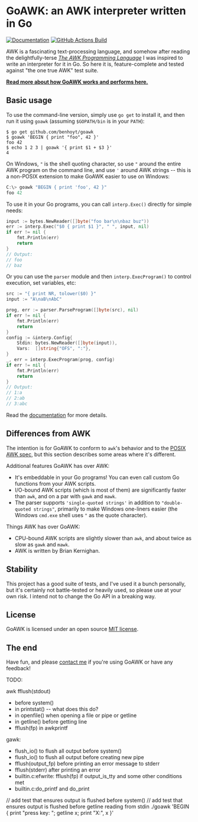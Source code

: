 # GoAWK: an AWK interpreter written in Go

[![Documentation](https://pkg.go.dev/badge/github.com/benhoyt/goawk)](https://pkg.go.dev/github.com/benhoyt/goawk)
[![GitHub Actions Build](https://github.com/benhoyt/goawk/workflows/Go/badge.svg)](https://github.com/benhoyt/goawk/actions?query=workflow%3AGo)


AWK is a fascinating text-processing language, and somehow after reading the delightfully-terse [*The AWK Programming Language*](https://ia802309.us.archive.org/25/items/pdfy-MgN0H1joIoDVoIC7/The_AWK_Programming_Language.pdf) I was inspired to write an interpreter for it in Go. So here it is, feature-complete and tested against "the one true AWK" test suite.

[**Read more about how GoAWK works and performs here.**](https://benhoyt.com/writings/goawk/)

## Basic usage

To use the command-line version, simply use `go get` to install it, and then run it using `goawk` (assuming `$GOPATH/bin` is in your `PATH`):

```shell
$ go get github.com/benhoyt/goawk
$ goawk 'BEGIN { print "foo", 42 }'
foo 42
$ echo 1 2 3 | goawk '{ print $1 + $3 }'
4
```

On Windows, `"` is the shell quoting character, so use `"` around the entire AWK program on the command line, and use `'` around AWK strings -- this is a non-POSIX extension to make GoAWK easier to use on Windows:

```powershell
C:\> goawk "BEGIN { print 'foo', 42 }"
foo 42
```

To use it in your Go programs, you can call `interp.Exec()` directly for simple needs:

```go
input := bytes.NewReader([]byte("foo bar\n\nbaz buz"))
err := interp.Exec("$0 { print $1 }", " ", input, nil)
if err != nil {
    fmt.Println(err)
    return
}
// Output:
// foo
// baz
```

Or you can use the `parser` module and then `interp.ExecProgram()` to control execution, set variables, etc:

```go
src := "{ print NR, tolower($0) }"
input := "A\naB\nAbC"

prog, err := parser.ParseProgram([]byte(src), nil)
if err != nil {
    fmt.Println(err)
    return
}
config := &interp.Config{
    Stdin: bytes.NewReader([]byte(input)),
    Vars:  []string{"OFS", ":"},
}
_, err = interp.ExecProgram(prog, config)
if err != nil {
    fmt.Println(err)
    return
}
// Output:
// 1:a
// 2:ab
// 3:abc
```

Read the [documentation](https://pkg.go.dev/github.com/benhoyt/goawk) for more details.

## Differences from AWK

The intention is for GoAWK to conform to `awk`'s behavior and to the [POSIX AWK spec](http://pubs.opengroup.org/onlinepubs/9699919799/utilities/awk.html), but this section describes some areas where it's different.

Additional features GoAWK has over AWK:

* It's embeddable in your Go programs! You can even call custom Go functions from your AWK scripts.
* I/O-bound AWK scripts (which is most of them) are significantly faster than `awk`, and on a par with `gawk` and `mawk`.
* The parser supports `'single-quoted strings'` in addition to `"double-quoted strings"`, primarily to make Windows one-liners easier (the Windows `cmd.exe` shell uses `"` as the quote character).

Things AWK has over GoAWK:

* CPU-bound AWK scripts are slightly slower than `awk`, and about twice as slow as `gawk` and `mawk`.
* AWK is written by Brian Kernighan.

## Stability

This project has a good suite of tests, and I've used it a bunch personally, but it's certainly not battle-tested or heavily used, so please use at your own risk. I intend not to change the Go API in a breaking way.

## License

GoAWK is licensed under an open source [MIT license](https://github.com/benhoyt/goawk/blob/master/LICENSE.txt).

## The end

Have fun, and please [contact me](https://benhoyt.com/) if you're using GoAWK or have any feedback!


TODO:

awk fflush(stdout)
* before system()
* in printstat() -- what does this do?
* in openfile() when opening a file or pipe or getline
* in getline() before getting line
* fflush(fp) in awkprintf

gawk:
* flush_io() to flush all output before system()
* flush_io() to flush all output before creating new pipe
* fflush(output_fp) before printing an error message to stderr
* fflush(stderr) after printing an error
* builtin.c:efwrite: fflush(fp) if output_is_tty and some other conditions met
* builtin.c:do_printf and do_print


// add test that ensures output is flushed before system()
// add test that ensures output is flushed before getline reading from stdin
./goawk 'BEGIN { print "press key: "; getline x; print "X:", x }'

